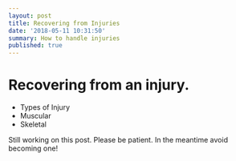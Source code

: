```yaml
---
layout: post
title: Recovering from Injuries
date: '2018-05-11 10:31:50'
summary: How to handle injuries
published: true
---
```


# Recovering from an injury.

* Types of Injury
* Muscular
* Skeletal

Still working on this post.
Please be patient.
In the meantime avoid becoming one!
